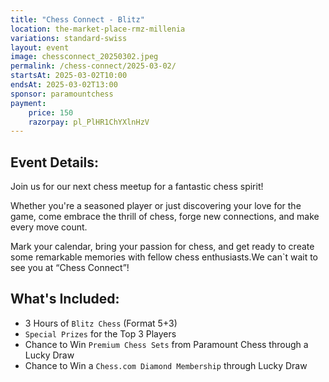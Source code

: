 ```yaml
---
title: "Chess Connect - Blitz"
location: the-market-place-rmz-millenia
variations: standard-swiss
layout: event
image: chessconnect_20250302.jpeg
permalink: /chess-connect/2025-03-02/
startsAt: 2025-03-02T10:00
endsAt: 2025-03-02T13:00
sponsor: paramountchess
payment:
    price: 150
    razorpay: pl_PlHR1ChYXlnHzV
---
```

## Event Details:

Join us for our next chess meetup for a fantastic chess
spirit!

Whether you're a seasoned player or just discovering your love
for the game, come embrace the thrill of chess, forge new connections, and
make every move count. 

Mark your calendar, bring your passion for chess, and get ready to create some remarkable memories with fellow chess enthusiasts.We can`t wait to see you at “Chess Connect”!



## What's Included:
- 3 Hours of `Blitz Chess` (Format 5+3)
- `Special Prizes` for the Top 3 Players
- Chance to Win `Premium Chess Sets` from Paramount Chess through a Lucky Draw
- Chance to Win a `Chess.com Diamond Membership` through Lucky Draw
